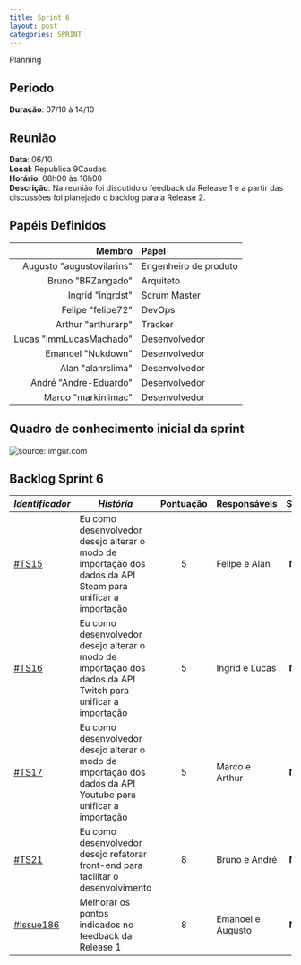 ```yaml
---
title: Sprint 6
layout: post
categories: SPRINT
---
```

Planning

## Período

**Duração**: 07/10 à 14/10

## Reunião

<b>Data</b>: 06/10 <br/>
<b>Local</b>: Republica 9Caudas<br/>
<b>Horário</b>: 08h00 às 16h00<br/>
<b>Descrição</b>: Na reunião foi discutido o feedback da Release 1 e a partir das discussões foi planejado o backlog para a Release 2.

## Papéis Definidos

|Membro|Papel|
|-:|:-|
|Augusto "augustovilarins" | Engenheiro de produto|
|Bruno "BRZangado" | Arquiteto|
|Ingrid "ingrdst" | Scrum Master|
|Felipe "felipe72" | DevOps|  
|Arthur "arthurarp" | Tracker|
|Lucas "lmmLucasMachado" | Desenvolvedor|
|Emanoel "Nukdown" | Desenvolvedor|
|Alan "alanrslima" | Desenvolvedor|
|André "Andre-Eduardo" | Desenvolvedor|
|Marco "markinlimac" | Desenvolvedor|

## Quadro de conhecimento inicial da sprint

<img src="https://i.imgur.com/bfEtsVf.png" title="source: imgur.com" />

## Backlog Sprint 6

| *Identificador* | ***História*** | **Pontuação** | **Responsáveis** | **Status** |
| ------ | ------------ |     :---:     |  ---------------- | :---:  |
|[#TS15](https://github.com/fga-eps-mds/2018.2-GamesBI/issues/188) |  Eu como desenvolvedor desejo alterar o modo de importação dos dados da API Steam para unificar a importação   |     5    | Felipe e Alan | **Nova**  |
| [#TS16](https://github.com/fga-eps-mds/2018.2-GamesBI/issues/190) | Eu como desenvolvedor desejo alterar o modo de importação dos dados da API Twitch para unificar a importação |     5    | Ingrid e Lucas | **Nova**  |
|[#TS17](https://github.com/fga-eps-mds/2018.2-GamesBI/issues/191) | Eu como desenvolvedor desejo alterar o modo de importação dos dados da API Youtube para unificar a importação  |     5    | Marco e Arthur | **Nova**  |
| [#TS21](https://github.com/fga-eps-mds/2018.2-GamesBI/issues/192) | Eu como desenvolvedor desejo refatorar front-end para facilitar o desenvolvimento |     8    | Bruno e André | **Nova**  |
| [#Issue186](https://github.com/fga-eps-mds/2018.2-GamesBI/issues/186) | Melhorar os pontos indicados no feedback da Release 1 | 8 | Emanoel e Augusto | **Nova**  |
